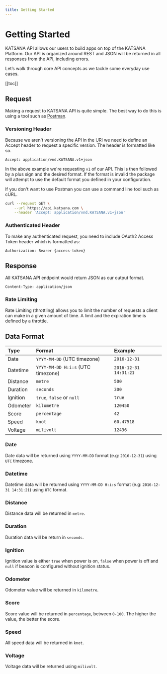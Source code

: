 ```yaml
---
title: Getting Started
---
```


# Getting Started

KATSANA API allows our users to build apps on top of the KATSANA Platform. Our API is organized around REST and JSON will be returned in all responses from the API, including errors.

Let’s walk through core API concepts as we tackle some everyday use cases.

[[toc]]

## Request

Making a request to KATSANA API is quite simple. The best way to do this is using a tool such as [Postman](http://www.getpostman.com/).


### Versioning Header

Because we aren't versioning the API in the URI we need to define an Accept header to request a specific version. The header is formatted like so.

    Accept: application/vnd.KATSANA.v1+json

In the above example we're requesting `v1` of our API. This is then followed by a plus sign and the desired format. If the format is invalid the package will attempt to use the default format you defined in your configuration.

If you don't want to use Postman you can use a command line tool such as cURL.

```bash
curl --request GET \
    --url https://api.katsana.com \
    --header 'Accept: application/vnd.KATSANA.v1+json'
```

### Authenticated Header

To make any authenticated request, you need to include OAuth2 Access Token header which is formatted as:

    Authorization: Bearer {access-token}

## Response

All KATSANA API endpoint would return JSON as our output format.

    Content-Type: application/json

### Rate Limiting

Rate Limiting (throttling) allows you to limit the number of requests a client can make in a given amount of time. A limit and the expiration time is defined by a throttle.

## Data Format

| Type          | Format                            | Example
|:--------------|:----------------------------------|:---------
| Date          | `YYYY-MM-DD` (UTC timezone)       | `2016-12-31`
| Datetime      | `YYYY-MM-DD H:i:s` (UTC timezone) | `2016-12-31 14:31:21`
| Distance      | `metre`                           | `500`
| Duration      | `seconds`                         | `300`
| Ignition      | `true`, `false` or `null`         | `true`
| Odometer      | `kilometre`                        | `120450`
| Score         | `percentage`                      | `42`
| Speed         | `knot`                            | `60.47518`
| Voltage       | `milivolt`                        | `12436`

### Date 

Date data will be returned using `YYYY-MM-DD` format (e.g: `2016-12-31`) using `UTC` timezone.

### Datetime

Datetime data will be returned using `YYYY-MM-DD H:i:s` format (e.g: `2016-12-31 14:31:21`) using `UTC` format.

### Distance

Distance data will be returned in `metre`.

### Duration

Duration data will be return in `seconds`.

### Ignition

Ignition value is either `true` when power is on, `false` when power is off and `null` if beacon is configured without ignition status.

### Odometer

Odometer value will be returned in `kilometre`.

### Score

Score value will be returned in `percentage`, between `0-100`. The higher the value, the better the score.

### Speed

All speed data will be returned in `knot`.

### Voltage

Voltage data will be returned using `milivolt`.


